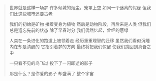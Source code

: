 > 世界就是这样一场梦
许多倾城的烟尘，笼罩上空
如同一个迷离的假寐
但我们比这些城市还要古老
>
> 我们的初始是矿物
接着变身为植物
然后是动物阶段，再后来是人类
但我们总是遗忘先前的状态
除了早春时分
我们偶然忆起，曾经的葱绿
>
> 人类在一条进化的跑道上被领着走
经历重重理智的迁移
虽然我们看似沉睡
内在却是清醒的
它指引着梦的方向
最终将把我们惊醒
使我们跳回到真吾之中
>
> 一只看不见的鸟飞过
投下了一闪即逝的影子
>
> 那是什么？是你爱的影子
却盛满了
整个宇宙
